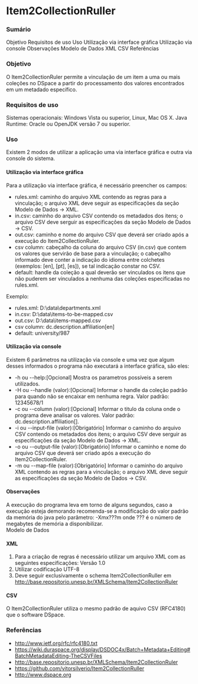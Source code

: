 Item2CollectionRuller
=====================

### Sumário

Objetivo
Requisitos de uso
Uso
Utilização via interface gráfica
Utilização via console
Observações
Modelo de Dados
XML
CSV
Referências


### Objetivo

O Item2CollectionRuler permite a vinculação de um item a uma ou mais coleções no DSpace a partir do processamento dos valores encontrados em um metadado específico.


### Requisitos de uso

Sistemas operacionais: Windows Vista ou superior, Linux, Mac OS X.
Java Runtime: Oracle ou OpenJDK versão 7 ou superior.

### Uso

Existem 2 modos de utilizar a aplicação uma via interface gráfica e outra via console do sistema.

#### Utilização via interface gráfica

Para a utilização via interface gráfica, é necessário preencher os campos:
* rules.xml: caminho do arquivo XML contendo as regras para a vinculação; o arquivo XML deve seguir as especificações da seção Modelo de Dados -> XML.
* in.csv: caminho do arquivo CSV contendo os metadados dos itens; o arquivo CSV deve serguir as especificações da seção Modelo de Dados -> CSV.
* out.csv: caminho e nome do arquivo CSV que deverá ser criado após a execução do Item2CollectionRuler.
* csv column: cabeçalho da coluna do arquivo CSV (in.csv) que contem os valores que servirão de base para a vinculação; o cabeçalho informado deve conter a indicação do idioma entre colchetes (exemplos: [en], [pt], [es]), se tal indicação constar no CSV.
* default: handle da coleção a qual deverão ser vinculados os itens que não puderem ser vinculados a nenhuma das coleções especificadas no rules.xml.

Exemplo:
* rules.xml: D:\data\departments.xml
* in.csv: D:\data\items-to-be-mapped.csv
* out.csv: D:\data\items-mapped.csv
* csv column: dc.description.affiliation[en]
* default: university/987

#### Utilização via console

Existem 6 parâmetros na utilização via console e uma vez que algum desses informados o programa não executará a interface gráfica, são eles:
* -h ou --help:[Opcional]  Mostra os parametros possíveis a serem utilizados.
* -H ou --handle (valor):[Opcional] Informar o handle da coleção padrão para quando não se encaixar em nenhuma regra. Valor padrão: 12345678/1
* -c ou --column (valor):[Opcional] Informar o titulo da coluna onde o programa deve analisar os valores. Valor padrão: dc.description.affiliation[].
* -i ou --input-file (valor):[Obrigatório] Informar o caminho do arquivo CSV contendo os metadados dos itens; o arquivo CSV deve serguir as especificações da seção Modelo de Dados -> XML.
* -o ou --output-file (valor):[Obrigatório] Informar o caminho e nome do arquivo CSV que deverá ser criado após a execução do Item2CollectionRuler.
* -m ou --map-file (valor):[Obrigatório] Informar o caminho do arquivo XML contendo as regras para a vinculação; o arquivo XML deve seguir as especificações da seção Modelo de Dados -> CSV.

#### Observações

A execução do programa leva em torno de alguns segundos, caso a execução esteja demorando recomenda-se a modificação do valor padrão da memória do java pelo parâmetro: -Xmx???m onde ??? é o número de megabytes de memória a disponibilizar.  
Modelo de Dados

#### XML

1. Para a criação de regras é necessário utilizar um arquivo XML com as seguintes especificações:
Versão 1.0
2. Utilizar codificação UTF-8
3. Deve seguir exclusivamente o schema Item2CollectionRuller em http://base.repositorio.unesp.br/XMLSchema/Item2CollectionRuler

#### CSV

O Item2CollectionRuler utiliza o mesmo padrão de aquivo CSV (RFC4180) que o software DSpace.

### Referências

* http://www.ietf.org/rfc/rfc4180.txt
* https://wiki.duraspace.org/display/DSDOC4x/Batch+Metadata+Editing#BatchMetadataEditing-TheCSVFiles
* http://base.repositorio.unesp.br/XMLSchema/Item2CollectionRuler
* https://github.com/vitorsilverio/Item2CollectionRuller
* http://www.dspace.org
